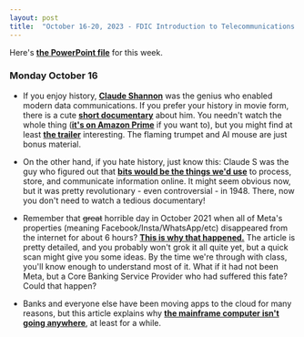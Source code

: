 ```yaml
---
layout: post
title:  "October 16-20, 2023 - FDIC Introduction to Telecommunications and Networking"
---
```


Here's [**the PowerPoint file**](https://class.hill.com/assets/ITT-2023-10-16.pptx) for this week.

### Monday October 16

- If you enjoy history, [**Claude Shannon**](https://www.historyofdatascience.com/claude-shannon/) was the genius who enabled modern data communications. If you prefer your history in movie form, there is a cute [**short documentary**](https://thebitplayer.com/) about him. You needn't watch the whole thing ([**it's on Amazon Prime**](https://www.amazon.com/Bit-Player-John-Hutton/dp/B08D2TXKSX/ref=sr_1_1?crid=3E4Z8DHU6MWW9&keywords=bit+player+movie&qid=1670604926&sprefix=bit+player+movie%2Caps%2C266&sr=8-1) if you want to), but you might find at least [**the trailer**](https://www.youtube.com/watch?v=E3OldEtfBrE) interesting. The flaming trumpet and AI mouse are just bonus material.

- On the other hand, if you hate history, just know this: Claude S was the guy who figured out that [**bits would be the things we'd use**](https://en.wikipedia.org/wiki/A_Mathematical_Theory_of_Communication) to process, store, and communicate information online. It might seem obvious now, but it was pretty revolutionary - even controversial - in 1948. There, now you don't need to watch a tedious documentary!

- Remember that ~~great~~ horrible day in October 2021 when all of Meta's properties (meaning Facebook/Insta/WhatsApp/etc) disappeared from the internet for about 6 hours? [**This is why that happened.**](https://blog.cloudflare.com/october-2021-facebook-outage/) The article is pretty detailed, and you probably won't grok it all quite yet, but a quick scan might give you some ideas. By the time we're through with class, you'll know enough to understand most of it. What if it had not been Meta, but a Core Banking Service Provider who had suffered this fate? Could that happen?

- Banks and everyone else have been moving apps to the cloud for many reasons, but this article explains why [**the mainframe computer isn't going anywhere**](https://arstechnica.com/information-technology/2023/07/the-ibm-mainframe-how-it-runs-and-why-it-survives/), at least for a while.


